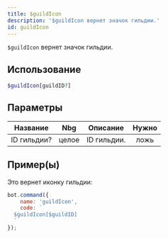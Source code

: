 ```yaml
---
title: $guildIcon
description: '$guildIcon вернет значок гильдии.'
id: guildIcon
---
```


`$guildIcon` вернет значок гильдии.

## Использование

```php
$guildIcon[guildID?]
```

## Параметры

| Название    | Nbg   | Описание    | Нужно |
| ----------- | ----- | ----------- |:-----:|
| ID гильдии? | целое | ID гильдии. | ложь  |

## Пример(ы)

Это вернет иконку гильдии:

```javascript
bot.command({
    name: 'guildIcon',
    code: `
  $guildIcon[$guildID]
  `
});
```
